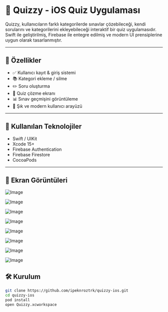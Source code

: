 # 📱 Quizzy - iOS Quiz Uygulaması

Quizzy, kullanıcıların farklı kategorilerde sınavlar çözebileceği, kendi sorularını ve kategorilerini ekleyebileceği interaktif bir quiz uygulamasıdır. Swift ile geliştirilmiş, Firebase ile entegre edilmiş ve modern UI prensiplerine uygun olarak tasarlanmıştır.

---

## 🚀 Özellikler

- ✅ Kullanıcı kayıt & giriş sistemi
- 📚 Kategori ekleme / silme
- ✏️ Soru oluşturma
- 🧠 Quiz çözme ekranı
- 📊 Sınav geçmişini görüntüleme
- 🎨 Şık ve modern kullanıcı arayüzü

---

## 🧰 Kullanılan Teknolojiler

- Swift / UIKit
- Xcode 15+
- Firebase Authentication
- Firebase Firestore
- CocoaPods

---

## 📸 Ekran Görüntüleri
![Image](https://github.com/user-attachments/assets/96f4a69d-1424-47a3-932b-000cf434a42b)

![Image](https://github.com/user-attachments/assets/7a685a37-0f1f-4352-bca2-64b957b642c4)

![Image](https://github.com/user-attachments/assets/f7aa8fcb-e71a-47a8-88d3-c52b8f68a525)

![Image](https://github.com/user-attachments/assets/9757e1b5-f848-48b8-be3f-7062eb2c1d84)

![Image](https://github.com/user-attachments/assets/498250ed-9a40-4057-9573-690566479437)

![Image](https://github.com/user-attachments/assets/bb74786d-c5f5-4c3c-b693-11fc2105329c)

![Image](https://github.com/user-attachments/assets/3081a441-782c-4913-a20b-cedc1e03f7cd)

![Image](https://github.com/user-attachments/assets/fc62ba10-8353-4db7-a2a6-b8ea92b5a8a9)
## 🛠️ Kurulum

```bash
git clone https://github.com/ipeknroztrk/quizzy-ios.git
cd quizzy-ios
pod install
open Quizzy.xcworkspace

